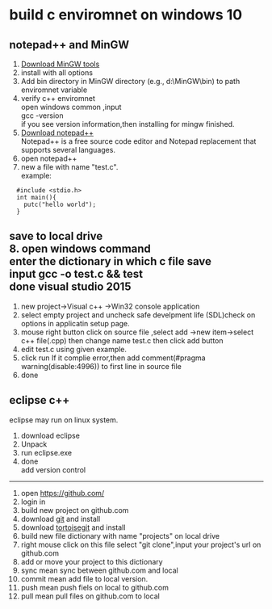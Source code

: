 build c enviromnet on windows 10
============
notepad++ and MinGW
-----------
1. [Download MinGW tools](https://sourceforge.net/projects/mingw/files/)
2. install with all options
3. Add bin directory in MinGW directory  (e.g., d:\MinGW\bin) to  path enviromnet variable
4. verify c++ enviromnet     
open windows common ,input    
gcc -version    
if you see version information,then installing for mingw finished.    
5. [Download notepad++](https://notepad-plus-plus.org/)   
Notepad++ is a free source code editor and Notepad replacement that supports several languages.
6. open notepad++
7. new a file with  name "test.c".  
example:  
~~~~~~
  #include <stdio.h>    
  int main(){   
    putc("hello world");    
  }   
~~~~~~~
save to local drive   
8. open windows command    
enter the dictionary in which c file save   
input gcc -o test.c && test   
done
visual studio 2015
-------------------
1. new project->Visual c++ ->Win32 console application
2.  select empty project and uncheck safe develpment life (SDL)check on options in applicatin setup page.
3. mouse right button click on source file ,select add ->new item->select c++ file(.cpp) then change name test.c then click add button
4. edit test.c using given example.
5. click run
If it complie error,then add comment(#pragma warning(disable:4996)) to first line in source file  
6. done

eclipse c++
-------------------
eclipse may run on linux system.      
1. download eclipse  
2. Unpack   
3. run eclipse.exe  
4. done   
add version control 
--------------
1. open https://github.com/
2. login in 
3. build new project on github.com
3. download [git](https://git-scm.com/) and install
4. download [tortoisegit](https://tortoisegit.org/) and install
5. build new file dictionary with name "projects" on local drive
6. right mouse click on this file select "git clone",input your project's url on github.com
7. add or move your project to this dictionary
8. sync  mean sync between github.com and local
9. commit mean add file to local version.
10. push mean push fiels on local to github.com
10. pull mean pull files on github.com to local








